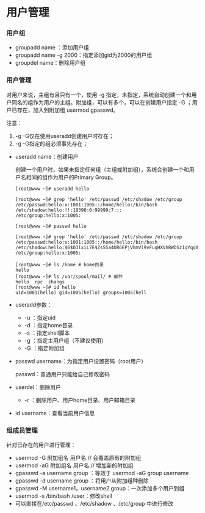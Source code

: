 # 用户管理

### 用户组

- groupadd name ：添加用户组
- groupadd name -g 2000：指定添加gid为2000的用户组
- groupdel name：删除用户组

### 用户管理

对用户来说，主组有且只有一个，使用 -g 指定，未指定，系统自动创建一个和用户同名的组作为用户的主组。附加组，可以有多个，可以在创建用户指定 -G ；用户已存在，加入到附加组 usermod gpasswd。

注意：

1. -g -G仅在使用useradd创建用户时存在；
2. -g -G指定的组必须事先存在；



- useradd name：创建用户

  创建一个用户时，如果未指定任何组（主组或附加组），系统会创建一个和用户名相同的组作为用户的Primary Group。

  ```
  [root@www ~]# useradd hello
  
  [root@www ~]# grep 'hello' /etc/passwd /etc/shadow /etc/group
  /etc/passwd:hello:x:1001:1005::/home/hello:/bin/bash
  /etc/shadow:hello:!!:18390:0:99999:7:::
  /etc/group:hello:x:1005:
  
  [root@www ~]# passwd hello
  
  [root@www ~]# grep 'hello' /etc/passwd /etc/shadow /etc/group
  /etc/passwd:hello:x:1001:1005::/home/hello:/bin/bash
  /etc/shadow:hello:$6$O3lxiL7E$ZsS5a4UR6EPjVhmVl9vFuqHXVhRWDSz1qYqq0AJgaDpgzoKsHHQigRn2oNfF9.VWJ4SquNzY3Ld32lC9KSxgh1:18390:0:99999:7:::
  /etc/group:hello:x:1005:
  
  [root@www ~]# ls /home # home目录
  hello
  [root@www ~]# ls /var/spool/mail/ # 邮件
  hello  rpc  zhangs
  [root@www ~]# id hello
  uid=1001(hello) gid=1005(hello) groups=1005(hell
  ```

- useradd参数：

  - -u ：指定uid
  - -d ：指定home目录
  - -s ：指定shell脚本
  - -g ：指定主用户组（不建议使用）
  - -G ：指定附加组

- passwd username：为指定用户设置密码（root用户）

  passwd：普通用户只能给自己修改密码

- userdel：删除用户

  - -r ：删除用户、用户home目录、用户邮箱目录

- id username：查看当前用户信息

### 组成员管理

针对已存在的用户进行管理：

- usermod -G 附加组名 用户名  // 会覆盖原有的附加组
- usermod -aG 附加组名 用户名 // 增加新的附加组
- gpasswd -a username group ：等效于 usermod -aG group username
- gpasswd -d username group ：将用户从附加组种删除
- gpasswd -M username1，username2 group：一次添加多个用户到组
- usermod -s /bin/bash /user：修改shell
- 可以直接在/etc/passwd 、/etc/shadow 、/etc/group 中进行修改